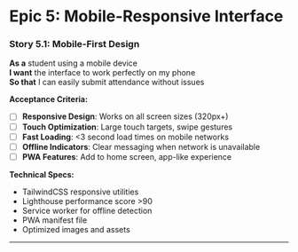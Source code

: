 # Epic 5: Mobile-Responsive Interface

### Story 5.1: Mobile-First Design
**As a** student using a mobile device  
**I want** the interface to work perfectly on my phone  
**So that** I can easily submit attendance without issues

**Acceptance Criteria:**
- [ ] **Responsive Design**: Works on all screen sizes (320px+)
- [ ] **Touch Optimization**: Large touch targets, swipe gestures
- [ ] **Fast Loading**: <3 second load times on mobile networks
- [ ] **Offline Indicators**: Clear messaging when network is unavailable
- [ ] **PWA Features**: Add to home screen, app-like experience

**Technical Specs:**
- TailwindCSS responsive utilities
- Lighthouse performance score >90
- Service worker for offline detection
- PWA manifest file
- Optimized images and assets

---
